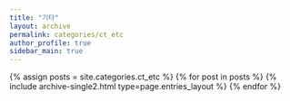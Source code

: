 ```yaml
---
title: "기타"
layout: archive
permalink: categories/ct_etc
author_profile: true
sidebar_main: true
---
```



{% assign posts = site.categories.ct_etc %}
{% for post in posts %} {% include archive-single2.html type=page.entries_layout %} {% endfor %}